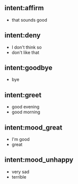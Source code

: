 ## intent:affirm
- that sounds good

## intent:deny
- I don't think so
- don't like that

## intent:goodbye
- bye

## intent:greet
- good evening
- good morning

## intent:mood_great
- I'm good
- great

## intent:mood_unhappy
- very sad
- terrible
